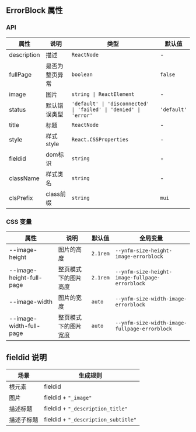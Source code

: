 ## ErrorBlock 属性

### API

| 属性 | 说明 | 类型 | 默认值 |
| --- | --- | --- | --- |
| description | 描述 | `ReactNode` | - |
| fullPage | 是否为整页异常 | `boolean` | `false` |
| image | 图片 | `string \| ReactElement` | - |
| status | 默认错误类型 | `'default' \| 'disconnected' \| 'failed' \| 'denied' \| 'error'` | `'default'` |
| title | 标题 | `ReactNode` | - |
| style | 样式style | `React.CSSProperties` | - |
| fieldid | dom标识 | `string` | - |
| className | 样式类名 | `string` | - |
| clsPrefix | class前缀 | `string` | `mui` |

### CSS 变量

| 属性 | 说明 | 默认值 | 全局变量 |
| --- | --- | --- | --- |
| --image-height | 图片的高度 | `2.1rem` | `--ynfm-size-height-image-errorblock` |
| --image-height-full-page | 整页模式下的图片高度 | `2.1rem` | `--ynfm-size-height-image-fullpage-errorblock` |
| --image-width | 图片的宽度 | `auto` | `--ynfm-size-width-image-errorblock` |
| --image-width-full-page | 整页模式下的图片宽度 | `auto` | `--ynfm-size-width-image-fullpage-errorblock` |

## fieldid 说明

| 场景             | 生成规则          |
| --------------- | ---------------- |
| 根元素           | fieldid          |
| 图片            | fieldid + `"_image"`  |
| 描述标题            | fieldid + `"_description_title"`  |
| 描述子标题           | fieldid + `"_description_subtitle"`  |
